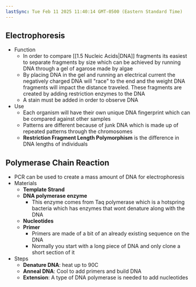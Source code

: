 ```yaml
---
lastSync: Tue Feb 11 2025 11:40:14 GMT-0500 (Eastern Standard Time)
---
```

## Electrophoresis
- Function
	- In order to compare [[1.5 Nucleic Acids|DNA]] fragments its easiest to separate fragments by size which can be achieved by running DNA through a gel of agarose made by algae
	- By placing DNA in the gel and running an electrical current the negatively charged DNA will "race" to the end and the weight DNA fragments will impact the distance traveled. These fragments are created by adding restriction enzymes to the DNA
	- A stain must be added in order to observe DNA
- Use
	- Each organism will have their own unique DNA fingerprint which can be compared against other samples
	- Patterns are different because of junk DNA which is made up of repeated patterns through the chromosomes
	- **Restriction Fragment Length Polymorphism** is the difference in DNA lengths of individuals
## Polymerase Chain Reaction
- PCR can be used to create a mass amount of DNA for electrophoresis
- Materials
	- **Template Strand**
	- **DNA polymerase enzyme**
		- This enzyme comes from Taq polymerase which is a hotspring bacteria which has enzymes that wont denature along with the DNA
	- **Nucleotides**
	- **Primer**
		- Primers are made of a bit of an already existing sequence on the DNA
		- Normally you start with a long piece of DNA and only clone a short section of it
- Steps
	- **Denature DNA**: heat up to 90C
	- **Anneal DNA**: Cool to add primers and build DNA
	- **Extension**: A type of DNA polymerase is needed to add nucleotides